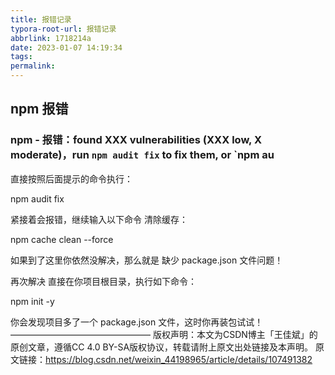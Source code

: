```yaml
---
title: 报错记录
typora-root-url: 报错记录
abbrlink: 1718214a
date: 2023-01-07 14:19:34
tags:
permalink:
---
```




## npm 报错

### npm - 报错：found XXX vulnerabilities (XXX low, X moderate)，run `npm audit fix` to fix them, or `npm au

直接按照后面提示的命令执行：

npm audit fix

紧接着会报错，继续输入以下命令 清除缓存：

npm cache clean --force

如果到了这里你依然没解决，那么就是 缺少 package.json 文件问题！

再次解决
直接在你项目根目录，执行如下命令：

npm init -y

你会发现项目多了一个 package.json 文件，这时你再装包试试！
————————————————
版权声明：本文为CSDN博主「王佳斌」的原创文章，遵循CC 4.0 BY-SA版权协议，转载请附上原文出处链接及本声明。
原文链接：https://blog.csdn.net/weixin_44198965/article/details/107491382



